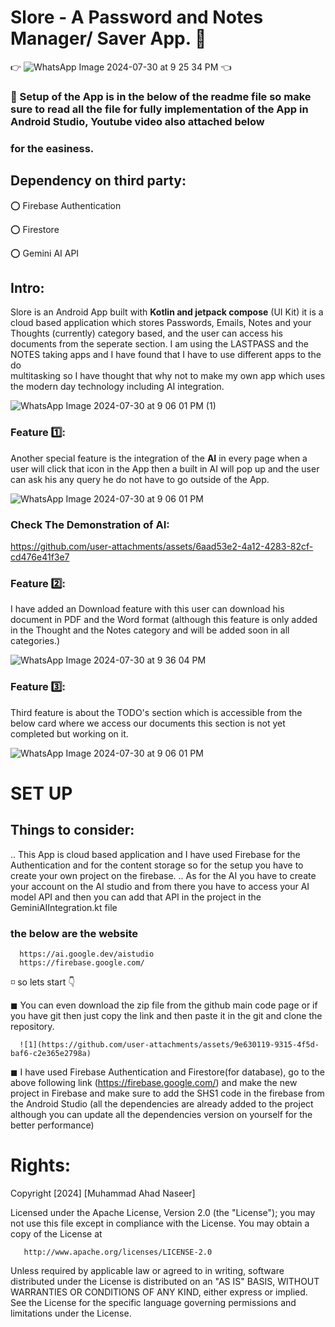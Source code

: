 ﻿# **Slore** - A Password and Notes Manager/ Saver App.   📝

   👉  ![WhatsApp Image 2024-07-30 at 9 25 34 PM](https://github.com/user-attachments/assets/0af4b82d-e40d-4d59-975b-4dc38a910b4f) 👈

   ### 🔎 Setup of the App is in the below of the readme file so make sure to read all the file for fully implementation of the App in Android Studio, Youtube video also attached below 
   ### for the easiness.

## Dependency on third party:

   ⭕ Firebase Authentication
   
   ⭕ Firestore
   
   ⭕ Gemini AI API
   
   


## Intro:
  Slore is an Android App built with **Kotlin and jetpack compose** (UI Kit) it is a cloud based application which stores Passwords, Emails, Notes and your Thoughts (currently) category 
  based, and the user can access his documents from the seperate section. I am using the LASTPASS and the NOTES taking apps and I have found that I have to use different apps to the do  
  multitasking so I have thought that why not to make my own app which uses the modern day technology including AI integration.

![WhatsApp Image 2024-07-30 at 9 06 01 PM (1)](https://github.com/user-attachments/assets/82fc122a-f858-4cc6-b71c-6bccc30dd2d1)


### Feature 1️⃣:
Another special feature is the integration of the **AI** in every page when a user will click that icon in the App then a built in AI will pop up and the user can ask his any query he do
not have to go outside of the App.

![WhatsApp Image 2024-07-30 at 9 06 01 PM](https://github.com/user-attachments/assets/200de30e-c436-4777-ba88-2b7c091e3cd8)


### Check The Demonstration of AI:



https://github.com/user-attachments/assets/6aad53e2-4a12-4283-82cf-cd476e41f3e7



### Feature 2️⃣:

I have added an Download feature with this user can download his document in PDF and the Word format (although this feature is only added in the Thought and the Notes category and will
be added soon in all categories.)

![WhatsApp Image 2024-07-30 at 9 36 04 PM](https://github.com/user-attachments/assets/f9f6974b-83b6-40b2-a6ab-6916bae42193)


### Feature 3️⃣:

Third feature is about the TODO's section which is accessible from the below card where we access our documents this section is not yet completed but working on it.

![WhatsApp Image 2024-07-30 at 9 06 01 PM](https://github.com/user-attachments/assets/f3552c20-c3bd-4a18-a36b-fff81e711355)


# SET UP


## Things to consider:
   .. This App is cloud based application and I have used Firebase for the Authentication and for the content storage so for the setup you have to create your own project on the firebase.
   .. As for the AI you have to create your account on the AI studio and from there you have to access your AI model API and then you can add that API in the project in the
      GeminiAIIntegration.kt file

### the below are the website 

      https://ai.google.dev/aistudio
      https://firebase.google.com/


◽ so lets start 👇

◼ You can even download the zip file from the github main code page or if you have git then just copy the link and then paste it in the git and clone the repository.

      ![1](https://github.com/user-attachments/assets/9e630119-9315-4f5d-baf6-c2e365e2798a)

◼ I have used Firebase Authentication and Firestore(for database), go to the above following link  (https://firebase.google.com/) and make the new project in Firebase and make sure to add the SHS1 code in the firebase from the Android Studio (all the dependencies are already added to the project although you can update all the dependencies version on yourself for the better performance)

# Rights:

Copyright [2024] [Muhammad Ahad Naseer]

   Licensed under the Apache License, Version 2.0 (the "License");
   you may not use this file except in compliance with the License.
   You may obtain a copy of the License at

       http://www.apache.org/licenses/LICENSE-2.0

   Unless required by applicable law or agreed to in writing, software
   distributed under the License is distributed on an "AS IS" BASIS,
   WITHOUT WARRANTIES OR CONDITIONS OF ANY KIND, either express or implied.
   See the License for the specific language governing permissions and
   limitations under the License.





